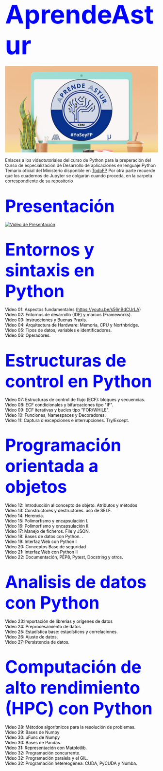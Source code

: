 # <span style="color: blue; font-size: 3em;">AprendeAstur</span>

![Banner](https://github.com/Aprendeastur/main/blob/b499d23d0f70f05f1a72151c41e5acfe1ecf79f6/banner/17.png)

<span style="color: black;"></span>
Enlaces a los videotutoriales del curso de Python para la preperación del Curso de especialización de Desarrollo de aplicaciones en lenguaje Python
Temario oficial del Ministerio disponible en [TodoFP](https://todofp.es/que-estudiar/familias-profesionales/informatica-comunicaciones/ce-lenguaje-phyton.html)
Por otra parte recuerde que los cuadernos de Jupyter se colgarán cuando proceda, en la carpeta correspondiente de su [repositorio](https://github.com/Aprendeastur/main/edit/main/README.md)   

# <span style="color: blue; font-size: 2em;">Presentación</span> 
[![Video de Presentación](https://img.youtube.com/vi/H3JjDgCygAs/maxresdefault.jpg)](https://www.youtube.com/watch?v=H3JjDgCygAs)



# <span style="color: blue; font-size: 2em;">Entornos y sintaxis en Python</span>

Video 01: Aspectos fundamentales (https://youtu.be/s56nBdCUrLA)  
<span style="color: black;">Video 02: Entornos de desarrollo (IDE) y marcos (Frameworks).</span>  
<span style="color: black;">Video 03: Instrucciones y Buenas Praxis.</span>  
<span style="color: black;">Video 04: Arquitectura de Hardware: Memoria, CPU y Northbridge.</span>  
<span style="color: black;">Video 05: Tipos de datos, variables e identificadores.</span>  
<span style="color: black;">Video 06: Operadores.</span>  


# <span style="color: blue; font-size: 2em;">Estructuras de control en Python</span>
<span style="color: black;">Video 07: Estructuras de control de flujo (ECF): bloques y secuencias.</span>  
<span style="color: black;">Video 08: ECF condicionales y bifurcaciones tipo "IF".</span>  
<span style="color: black;">Video 09: ECF iterativas y bucles tipo "FOR/WHILE".</span>  
<span style="color: black;">Video 10: Funciones, Namespaces y Decoradores. </span>  
<span style="color: black;">Video 11: Captura d excepciones e interrupciones. Try/Except.</span>  

# <span style="color: blue; font-size: 2em;">Programación orientada a objetos</span>
<span style="color: black;">Video 12: Introducción al concepto de objeto. Atributos y métodos</span>  
<span style="color: black;">Video 13: Constructores y destructores. uso de SELF.</span>  
<span style="color: black;">Video 14: Herencia.</span>  
<span style="color: black;">Video 15: Polimorfismo y encapsulación I.</span>  
<span style="color: black;">Video 16: Polimorfismo y encapsulación II.</span>  
<span style="color: black;">Video 17: Manejo de ficheros. File y JSON.</span>  
<span style="color: black;">Video 18: Bases de datos con Python.  .</span>  
<span style="color: black;">Video 19: Interfaz Web con Python I </span>  
<span style="color: black;">Video 20: Conceptos Base de seguridad </span>  
<span style="color: black;">Video 21: Interfaz Web con Python II</span>  
<span style="color: black;">Video 22: Documentación, PEP8, Pytest, Docstring y otros.</span>  

# <span style="color: blue; font-size: 2em;">Analisis de datos con Python</span>
<span style="color: black;">Video 23:Importación de librerías y orígenes de datos </span>  
<span style="color: black;">Video 24: Preprocesamiento de datos </span>  
<span style="color: black;">Video 25: Estadística base: estadísticos y correlaciones.</span>  
<span style="color: black;">Video 26: Ajuste de datos.</span>  
<span style="color: black;">Video 27: Persistencia de datos.</span>  

# <span style="color: blue; font-size: 2em;">Computación de alto rendimiento (HPC) con Python</span>
<span style="color: black;">Video 28: Métodos algorítmicos para la resolución de problemas.</span>  
<span style="color: black;">Video 29: Bases de Numpy</span>  
<span style="color: black;">Video 30: uFunc de Numpy</span>  
<span style="color: black;">Video 30: Bases de Pandas.</span>  
<span style="color: black;">Video 31: Representación con Matplotlib.</span>  
<span style="color: black;">Video 32: Programación concurrente.</span>  
<span style="color: black;">Video 32: Programación paralela y el GIL.</span>  
<span style="color: black;">Video 32: Programación hetereogenea: CUDA, PyCUDA y Numba.</span>  
